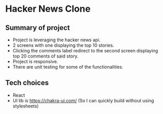 # Hacker News Clone

## Summary of project

- Project is leveraging the hacker news api.
- 2 screens with one displaying the top 10 stories.
- Clicking the comments label redirect to the second screen displaying top 20 comments of said story.
- Project is responsive.
- There are unit testing for some of the functionalities.

## Tech choices

- React
- UI lib is https://chakra-ui.com/ (So I can quickly build without using stylesheets)
